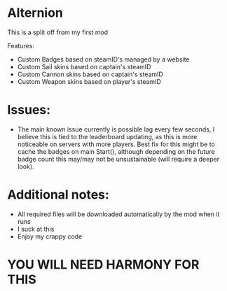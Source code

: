 # Alternion
This is a split off from my first mod

Features:
 - Custom Badges based on steamID's managed by a website
 - Custom Sail skins based on captain's steamID
 - Custom Cannon skins based on captain's steamID
 - Custom Weapon skins based on player's steamID
 
# Issues:
 - The main known issue currently is possible lag every few seconds, I believe this is tied to the leaderboard updating, as this is more noticeable on servers with more players. Best fix for this might be to cache the badges on main Start(), although depending on the future badge count this may/may not be unsustainable (will require a deeper look).
 
# Additional notes:
 - All required files will be downloaded automatically by the mod when it runs
 - I suck at this
 - Enjoy my crappy code

# YOU WILL NEED HARMONY FOR THIS
